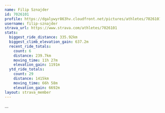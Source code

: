 ```yaml
---
name: Filip Sznajder
id: 7026101
profile: https://dgalywyr863hv.cloudfront.net/pictures/athletes/7026101/2123836/17/large.jpg
username: filip-sznajder
strava_url: https://www.strava.com/athletes/7026101
stats:
  biggest_ride_distance: 335.92km
  biggest_climb_elevation_gain: 637.2m
  recent_ride_totals:
    count: 6
    distance: 239.7km
    moving_time: 11h 27m
    elevation_gain: 1191m
  ytd_ride_totals:
    count: 29
    distance: 1415km
    moving_time: 66h 58m
    elevation_gain: 6692m
layout: strava_member
--- 
```

...
